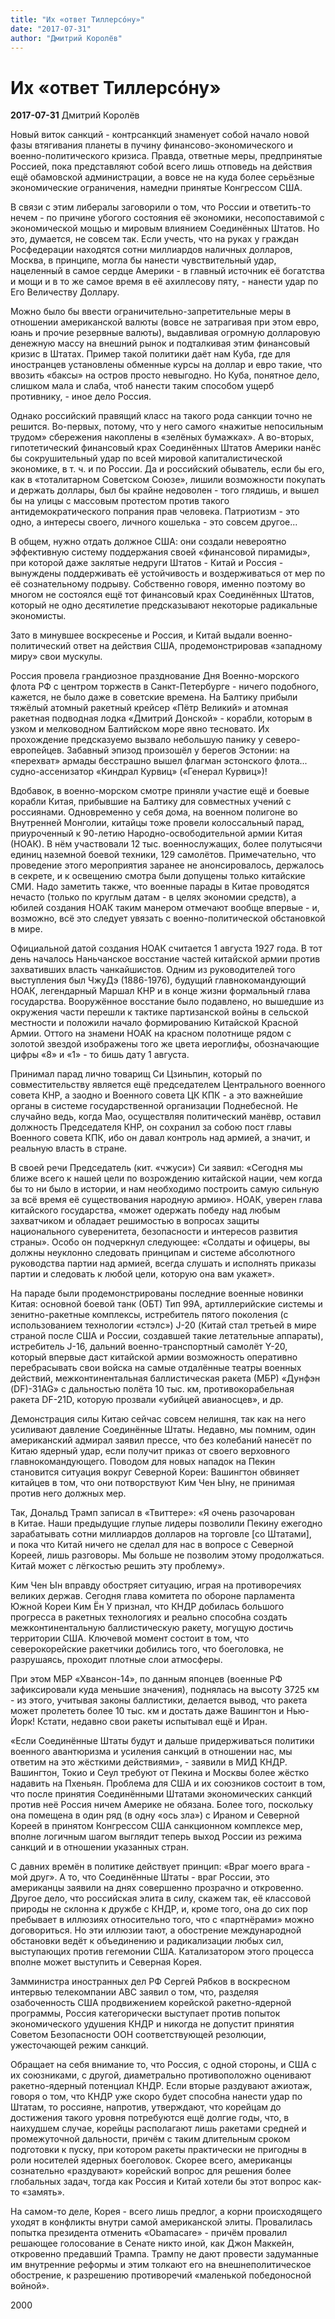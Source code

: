 ```yaml
---
title: "Их «ответ Тиллерсóну»"
date: "2017-07-31"
author: "Дмитрий Королёв"
---
```


# Их «ответ Тиллерсóну»

**2017-07-31** Дмитрий Королёв

Новый виток санкций - контрсанкций знаменует собой начало новой фазы втягивания планеты в пучину финансово-экономического и военно-политического кризиса. Правда, ответные меры, предпринятые Россией, пока представляют собой всего лишь отповедь на действия ещё обамовской администрации, а вовсе не на куда более серьёзные экономические ограничения, намедни принятые Конгрессом США.

В связи с этим либералы заговорили о том, что России и ответить-то нечем - по причине убогого состояния её экономики, несопоставимой с экономической мощью и мировым влиянием Соединённых Штатов. Но это, думается, не совсем так. Если учесть, что на руках у граждан Росфедерации находятся сотни миллиардов наличных долларов, Москва, в принципе, могла бы нанести чувствительный удар, нацеленный в самое сердце Америки - в главный источник её богатства и мощи и в то же самое время в её ахиллесову пяту, - нанести удар по Его Величеству Доллару.

Можно было бы ввести ограничительно-запретительные меры в отношении американской валюты (вовсе не затрагивая при этом евро, юань и прочие резервные валюты), выдавливая огромную долларовую денежную массу на внешний рынок и подталкивая этим финансовый кризис в Штатах. Пример такой политики даёт нам Куба, где для иностранцев установлены обменные курсы на доллар и евро такие, что ввозить «баксы» на остров просто невыгодно. Но Куба, понятное дело, слишком мала и слаба, чтоб нанести таким способом ущерб противнику, - иное дело Россия.

Однако российский правящий класс на такого рода санкции точно не решится. Во-первых, потому, что у него самого «нажитые непосильным трудом» сбережения накоплены в «зелёных бумажках». А во-вторых, гипотетический финансовый крах Соединённых Штатов Америки нанёс бы сокрушительный удар по всей мировой капиталистической экономике, в т. ч. и по России. Да и российский обыватель, если бы его, как в «тоталитарном Советском Союзе», лишили возможности покупать и держать доллары, был бы крайне недоволен - того глядишь, и вышел бы на улицы с массовым протестом против такого антидемократического попрания прав человека. Патриотизм - это одно, а интересы своего, личного кошелька - это совсем другое...

В общем, нужно отдать должное США: они создали невероятно эффективную систему поддержания своей «финансовой пирамиды», при которой даже заклятые недруги Штатов - Китай и Россия - вынуждены поддерживать её устойчивость и воздерживаться от мер по её сознательному подрыву. Собственно говоря, именно поэтому во многом не состоялся ещё тот финансовый крах Соединённых Штатов, который не одно десятилетие предсказывают некоторые радикальные экономисты.

Зато в минувшее воскресенье и Россия, и Китай выдали военно-политический ответ на действия США, продемонстрировав «западному миру» свои мускулы.

Россия провела грандиозное празднование Дня Военно-морского флота РФ с центром торжеств в Санкт-Петербурге - ничего подобного, кажется, не было даже в советские времена. На Балтику прибыли тяжёлый атомный ракетный крейсер «Пётр Великий» и атомная ракетная подводная лодка «Дмитрий Донской» - корабли, которым в узком и мелководном Балтийском море явно тесновато. Их прохождение предсказуемо вызвало небольшую панику у северо-европейцев. Забавный эпизод произошёл у берегов Эстонии: на «перехват» армады бесстрашно вышел флагман эстонского флота... судно-ассенизатор «Киндрал Курвиц» («Генерал Курвиц»)!

Вдобавок, в военно-морском смотре приняли участие ещё и боевые корабли Китая, прибывшие на Балтику для совместных учений с россиянами. Одновременно у себя дома, на военном полигоне во Внутренней Монголии, китайцы тоже провели колоссальный парад, приуроченный к 90-летию Народно-освободительной армии Китая (НОАК). В нём участвовали 12 тыс. военнослужащих, более полутысячи единиц наземной боевой техники, 129 самолётов. Примечательно, что проведение этого мероприятия заранее не анонсировалось, держалось в секрете, и к освещению смотра были допущены только китайские СМИ. Надо заметить также, что военные парады в Китае проводятся нечасто (только по круглым датам - в целях экономии средств), а юбилей создания НОАК таким манером отмечают вообще впервые - и, возможно, всё это следует увязать с военно-политической обстановкой в мире.

Официальной датой создания НОАК считается 1 августа 1927 года. В тот день началось Наньчанское восстание частей китайской армии против захвативших власть чанкайшистов. Одним из руководителей того выступления был ЧжуДэ (1886-1976), будущий главнокомандующий НОАК, легендарный Маршал КНР и в конце жизни формальный глава государства. Вооружённое восстание было подавлено, но вышедшие из окружения части перешли к тактике партизанской войны в сельской местности и положили начало формированию Китайской Красной Армии. Оттого на знамени НОАК на красном полотнище рядом с золотой звездой изображены того же цвета иероглифы, обозначающие цифры «8» и «1» - то бишь дату 1 августа.

Принимал парад лично товарищ Си Цзиньпин, который по совместительству является ещё председателем Центрального военного совета КНР, а заодно и Военного совета ЦК КПК - а это важнейшие органы в системе государственной организации Поднебесной. Не случайно ведь, когда Мао, осуществляя политический манёвр, оставил должность Председателя КНР, он сохранил за собою пост главы Военного совета КПК, ибо он давал контроль над армией, а значит, и реальную власть в стране.

В своей речи Председатель (кит. «чжуси») Си заявил: «Сегодня мы ближе всего к нашей цели по возрождению китайской нации, чем когда бы то ни было в истории, и нам необходимо построить самую сильную за всё время её существования народную армию». НОАК, уверен глава китайского государства, «может одержать победу над любым захватчиком и обладает решимостью в вопросах защиты национального суверенитета, безопасности и интересов развития страны». Особо он подчеркнул следующее: «Солдаты и офицеры, вы должны неуклонно следовать принципам и системе абсолютного руководства партии над армией, всегда слушать и исполнять приказы партии и следовать к любой цели, которую она вам укажет».

На параде были продемонстрированы последние военные новинки Китая: основной боевой танк (ОБТ) Тип 99А, артиллерийские системы и зенитно-ракетные комплексы, истребитель пятого поколения (с использованием технологии «стэлс») J-20 (Китай стал третьей в мире страной после США и России, создавшей такие летательные аппараты), истребитель J-16, дальний военно-транспортный самолёт Y-20, который впервые даст китайской армии возможность оперативно перебрасывать свои войска на самые отдалённые театры военных действий, межконтинентальная баллистическая ракета (МБР) «Дунфэн (DF)-31AG» с дальностью полёта 10 тыс. км, противокорабельная ракета DF-21D, которую прозвали «убийцей авианосцев», и др.

Демонстрация силы Китаю сейчас совсем нелишня, так как на него усиливают давление Соединённые Штаты. Недавно, мы помним, один американский адмирал заявил прессе, что без колебаний нанесёт по Китаю ядерный удар, если получит приказ от своего верховного главнокомандующего. Поводом для новых нападок на Пекин становится ситуация вокруг Северной Кореи: Вашингтон обвиняет китайцев в том, что они потворствуют Ким Чен Ыну, не принимая против него должных мер.

Так, Дональд Трамп записал в «Твиттере»: «Я очень разочарован в Китае. Наши предыдущие глупые лидеры позволили Пекину ежегодно зарабатывать сотни миллиардов долларов на торговле [со Штатами], и пока что Китай ничего не сделал для нас в вопросе с Северной Кореей, лишь разговоры. Мы больше не позволим этому продолжаться. Китай может с лёгкостью решить эту проблему».

Ким Чен Ын вправду обостряет ситуацию, играя на противоречиях великих держав. Сегодня глава комитета по обороне парламента Южной Кореи Ким Ён У признал, что КНДР добилась большого прогресса в ракетных технологиях и реально способна создать межконтинентальную баллистическую ракету, могущую достичь территории США. Ключевой момент состоит в том, что северокорейские ракетчики добились того, что боеголовка, не разрушаясь, проходит плотные слои атмосферы.

При этом МБР «Хвансон-14», по данным японцев (военные РФ зафиксировали куда меньшие значения), поднялась на высоту 3725 км - из этого, учитывая законы баллистики, делается вывод, что ракета может пролететь более 10 тыс. км и достать даже Вашингтон и Нью-Йорк! Кстати, недавно свои ракеты испытывал ещё и Иран.

«Если Соединённые Штаты будут и дальше придерживаться политики военного авантюризма и усиления санкций в отношении нас, мы ответим на это жёсткими действиями», - заявили в МИД КНДР. Вашингтон, Токио и Сеул требуют от Пекина и Москвы более жёстко надавить на Пхеньян. Проблема для США и их союзников состоит в том, что после принятия Соединёнными Штатами экономических санкций против неё Россия ничем Америке не обязана. Более того, поскольку она помещена в один ряд (в одну «ось зла») с Ираном и Северной Кореей в принятом Конгрессом США санкционном комплексе мер, вполне логичным шагом выглядит теперь выход России из режима санкций и в отношении указанных стран.

С давних времён в политике действует принцип: «Враг моего врага - мой друг». А то, что Соединённые Штаты - враг России, это американцы заявили на днях совершенно прозрачно и откровенно. Другое дело, что российская элита в силу, скажем так, её классовой природы не склонна к дружбе с КНДР, и, кроме того, она до сих пор пребывает в иллюзиях относительно того, что с «партнёрами» можно договориться. Но эти иллюзии тают, а обострение международной обстановки ведёт к объединению и радикализации любых сил, выступающих против гегемонии США. Катализатором этого процесса вполне может выступить и Северная Корея.

Замминистра иностранных дел РФ Сергей Рябков в воскресном интервью телекомпании ABC заявил о том, что, разделяя озабоченность США продвижением корейской ракетно-ядерной программы, Россия категорически выступает против попыток экономического удушения КНДР и никогда не допустит принятия Советом Безопасности ООН соответствующей резолюции, ужесточающей режим санкций.

Обращает на себя внимание то, что Россия, с одной стороны, и США с их союзниками, с другой, диаметрально противоположно оценивают ракетно-ядерный потенциал КНДР. Если вторые раздувают ажиотаж, говоря о том, что КНДР уже скоро будет способна нанести удар по Штатам, то россияне, напротив, утверждают, что корейцам до достижения такого уровня потребуются ещё долгие годы, что, в наихудшем случае, корейцы располагают лишь ракетами средней и промежуточной дальности, причём с таким длительным сроком подготовки к пуску, при котором ракеты практически не пригодны в роли носителей ядерных боеголовок. Скорее всего, американцы сознательно «раздувают» корейский вопрос для решения более глобальных задач, тогда как Россия и Китай хотели бы этот вопрос как-то «замять».

На самом-то деле, Корея - всего лишь предлог, а корни происходящего уходят в конфликты внутри самой американской элиты. Провалилась попытка президента отменить «Obamacare» - причём провалил решающее голосование в Сенате никто иной, как Джон Маккейн, откровенно предавший Трампа. Трампу не дают провести задуманные им внутренние реформы и этим толкают его на внешнеполитическое обострение, к разрешению противоречий «маленькой победоносной войной».

2000